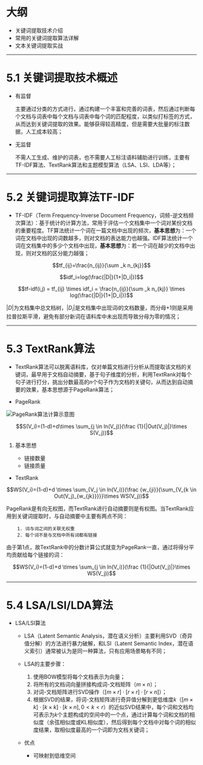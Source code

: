 # 大纲

- 关键词提取技术介绍
- 常用的关键词提取算法详解
- 文本关键词提取实战

---

# 5.1 关键词提取技术概述

- 有监督

	主要通过分类的方式进行，通过构建一个丰富和完善的词表，然后通过判断每个文档与词表中每个文档与词表中每个词的匹配程度，以类似打标签的方式，从而达到关键词提取的效果。能够获得较高精度，但是需要大批量的标注数据，人工成本较高；

- 无监督

	不需人工生成、维护的词表，也不需要人工标注语料辅助进行训练，主要有TF-IDF算法、TextRank算法和主题模型算法（LSA、LSI、LDA等）；

---

# 5.2 关键词提取算法TF-IDF

- TF-IDF（Term Frequency-Inverse Document Frequency，词频-逆文档频次算法）：基于统计的计算方法，常用于评估一个文档集中一个词对某份文档的重要程度。TF算法统计一个词在一篇文档中出现的频次，**基本思想**为：一个词在文档中出现的词数越多，则对文档的表达能力也越强。IDF算法统计一个词在文档集中的多少个文档中出现，**基本思想**为：若一个词在越少的文档中出现，则对文档的区分能力越强；

$$tf_{ij}=\frac{n_{ij}}{\sum _k n_{kj}}$$ 

$$idf_i=log(\frac{|D|}{1+|D_i|})$$

$$tf-idf(i,j) = tf_{ij} \times idf_i = \frac{n_{ij}}{\sum _k n_{kj}} \times log(\frac{|D|}{1+|D_i|})$$

$|D|$为文档集中总文档树，$|D_i|$是文档集中出现词$i$的文档数量，而分母$+1$则是采用拉普拉斯平滑，避免有部分新词在语料库中未出现而导致分母为零的情况；

---

# 5.3 TextRank算法

- TextRank算法可以脱离语料库，仅对单篇文档进行分析从而提取该文档的关键词，最早用于文档自动摘要，基于句子维度的分析，利用TextRank对每个句子进行打分，挑出分数最高的$n$个句子作为文档的关键句，从而达到自动摘要的效果，基本思想源于PageRank算法；

- PageRank

![PageRank算法计算示意图](https://i.loli.net/2019/08/29/sNQWMdkpRfTcSwH.png)

$$S(V_i)=(1-d)+d\times \sum_{j \in ln(V_j)}(\frac {1}{|Out(V_j)|}\times S(V_j))$$

1. 基本思想

	- 链接数量
	- 链接质量

- TextRank

$$WS(V_i)=(1-d)+d \times \sum_{V_j \in ln(V_i)}(\frac {w_{ji}}{\sum_{V_{k \in Out(V_j)_{w_{jk}}}}}\times WS(V_j))$$

PageRank是有向无权图，而TextRank进行自动摘要则是有权图。当TextRank应用到关键词提取时，与自动摘要中主要有两点不同：
	
		1. 词与词之间的关联无权重
		2. 每个词不是与文档中所有词都有链接

由于第1点，故TextRank中的分数计算公式就变为PageRank一直，通过将得分平均贡献给每个链接的词：

$$WS(V_i)=(1-d)+d \times \sum_{j \in ln(V_i)}(\frac {1}{|Out(V_j)|}\times WS(V_j))$$

---

# 5.4 LSA/LSI/LDA算法

- LSA/LSI算法

	- LSA（Latent Semantic Analysis，潜在语义分析）主要利用SVD（奇异值分解）的方法进行暴力破解，和LSI（Latent Semantic Index，潜在语义索引）通常被认为是同一种算法，只有应用场景略有不同；

	- LSA的主要步骤：

		1. 使用BOW模型将每个文档表示为向量；
		2. 将所有的文档词向量拼接构成词-文档矩阵（$m\times n$）；
		3. 对词-文档矩阵进行SVD操作（$[m \times r]\cdot[r\times r]\cdot[r\times n]$）；
		4. 根据SVD的结果，将词-文档矩阵进行奇异值分解到更低维度$k$（$[m \times k]\cdot[k\times k]\cdot[k\times n],0<k<r$）的近似SVD结果中，每个词和文档均可表示为$k$个主题构成的空间中的一个点，通过计算每个词和文档的相似度（余弦相似度或KL相似度），然后得到每个文档中对每个词的相似度结果，取相似度最高的一个词即为文档关键词；

	- 优点

		- 可映射到低维空间

